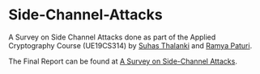 # Side-Channel-Attacks

A Survey on Side Channel Attacks done as part of the Applied Cryptography Course (UE19CS314) by [Suhas Thalanki](https://github.com/thesuhas) and [Ramya Paturi](https://github.com/rumya-sys).

The Final Report can be found at [A Survey on Side-Channel Attacks](https://github.com/thesuhas/Side-Channel-Attacks/blob/main/A%20Survey%20on%20Side%20Channel%20Attacks.pdf).